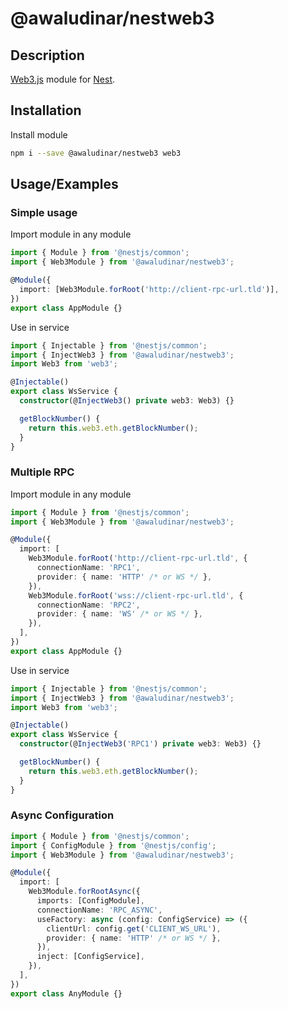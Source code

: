 # @awaludinar/nestweb3

## Description

[Web3.js](https://web3js.org) module for [Nest](https://github.com/nestjs/nest).

## Installation

Install module

```bash
npm i --save @awaludinar/nestweb3 web3
```

## Usage/Examples

### Simple usage

Import module in any module

```typescript
import { Module } from '@nestjs/common';
import { Web3Module } from '@awaludinar/nestweb3';

@Module({
  import: [Web3Module.forRoot('http://client-rpc-url.tld')],
})
export class AppModule {}
```

Use in service

```typescript
import { Injectable } from '@nestjs/common';
import { InjectWeb3 } from '@awaludinar/nestweb3';
import Web3 from 'web3';

@Injectable()
export class WsService {
  constructor(@InjectWeb3() private web3: Web3) {}

  getBlockNumber() {
    return this.web3.eth.getBlockNumber();
  }
}
```

### Multiple RPC

Import module in any module

```typescript
import { Module } from '@nestjs/common';
import { Web3Module } from '@awaludinar/nestweb3';

@Module({
  import: [
    Web3Module.forRoot('http://client-rpc-url.tld', {
      connectionName: 'RPC1',
      provider: { name: 'HTTP' /* or WS */ },
    }),
    Web3Module.forRoot('wss://client-rpc-url.tld', {
      connectionName: 'RPC2',
      provider: { name: 'WS' /* or WS */ },
    }),
  ],
})
export class AppModule {}
```

Use in service

```typescript
import { Injectable } from '@nestjs/common';
import { InjectWeb3 } from '@awaludinar/nestweb3';
import Web3 from 'web3';

@Injectable()
export class WsService {
  constructor(@InjectWeb3('RPC1') private web3: Web3) {}

  getBlockNumber() {
    return this.web3.eth.getBlockNumber();
  }
}
```

### Async Configuration

```typescript
import { Module } from '@nestjs/common';
import { ConfigModule } from '@nestjs/config';
import { Web3Module } from '@awaludinar/nestweb3';

@Module({
  import: [
    Web3Module.forRootAsync({
      imports: [ConfigModule],
      connectionName: 'RPC_ASYNC',
      useFactory: async (config: ConfigService) => ({
        clientUrl: config.get('CLIENT_WS_URL'),
        provider: { name: 'HTTP' /* or WS */ },
      }),
      inject: [ConfigService],
    }),
  ],
})
export class AnyModule {}
```

